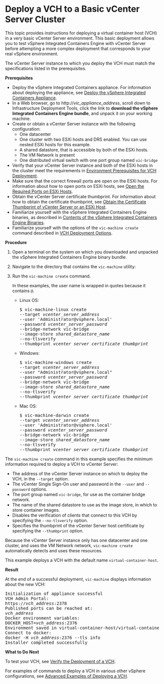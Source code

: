 # Deploy a VCH to a Basic vCenter Server Cluster

This topic provides instructions for deploying a virtual container host (VCH) in a very basic vCenter Server environment. This basic deployment allows you to test vSphere Integrated Containers Engine with vCenter Server before attempting a more complex deployment that corresponds to your real vSphere environment.

The vCenter Server instance to which you deploy the VCH must match the specifications listed in the prerequisites.

**Prerequisites**

* Deploy the vSphere Integrated Containers appliance. For information about deploying the appliance, see [Deploy the vSphere Integrated Containers Appliance](deploy_vic_appliance.md).
* In a Web browser, go to  http://<i>vic_appliance_address</i>, scroll down to Infrastructure Deployment Tools, click the link to **download the vSphere Integrated Containers Engine bundle**, and unpack it on your working machine.  
* Create or obtain a vCenter Server instance with the following configuration:
  * One datacenter
  * One cluster with two ESXi hosts and DRS enabled. You can use nested ESXi hosts for this example.
  * A shared datastore, that is accessible by both of the ESXi hosts.
  * The VM Network is present
  * One distributed virtual switch with one port group named `vic-bridge`
* Verify that your vCenter Server instance and both of the ESXi hosts in the cluster meet the requirements in [Environment Prerequisites for VCH Deployment](vic_installation_prereqs.md).
* Make sure that the correct firewall ports are open on the ESXi hosts. For information about how to open ports on ESXi hosts, see [Open the Required Ports on ESXi Hosts](open_ports_on_hosts.md).
* Obtain the vCenter Server certificate thumbprint. For information about how to obtain the certificate thumbprint, see [Obtain the Certificate Thumbprint of vCenter Server or an ESXi Host](obtain_thumbprint.md).
* Familiarize yourself with the vSphere Integrated Containers Engine binaries, as described in [Contents of the vSphere Integrated Containers Engine Binaries](contents_of_vic_binaries.md). 
* Familiarize yourself with the options of the `vic-machine create` command described in [VCH Deployment Options](vch_installer_options.md).
 

**Procedure**

1. Open a terminal on the system on which you downloaded and unpacked the vSphere Integrated Containers Engine binary bundle.
2. Navigate to the directory that contains the `vic-machine` utility:
3. Run the `vic-machine create` command.

   In these examples, the user name is wrapped in quotes because it contains `@`.

   - Linux OS:
      <pre>$ vic-machine-linux create
     --target <i>vcenter_server_address</i>
     --user 'Administrator@vsphere.local'
     --password <i>vcenter_server_password</i>
     --bridge-network vic-bridge
     --image-store <i>shared_datastore_name</i>
     --no-tlsverify
     --thumbprint <i>vcenter_server_certificate_thumbprint</i>
     </pre>  
   - Windows:
      <pre>$ vic-machine-windows create
     --target <i>vcenter_server_address</i>
     --user "Administrator@vsphere.local"
     --password <i>vcenter_server_password</i>
     --bridge-network vic-bridge
     --image-store <i>shared_datastore_name</i>
     --no-tlsverify
     --thumbprint <i>vcenter_server_certificate_thumbprint</i>
     </pre> 
   - Mac OS:
       <pre>$ vic-machine-darwin create
     --target <i>vcenter_server_address</i>
     --user 'Administrator@vsphere.local'
     --password <i>vcenter_server_password</i>
     --bridge-network vic-bridge
     --image-store <i>shared_datastore_name</i>
     --no-tlsverify
     --thumbprint <i>vcenter_server_certificate_thumbprint</i>
     </pre> 

The `vic-machine create` command in this example specifies the minimum information required to deploy a VCH to vCenter Server:

- The address of the vCenter Server instance on which to deploy the VCH, in the `--target` option.  
- The vCenter Single Sign-On user and password in the `--user` and `--password` options. 
- The port group named `vic-bridge`, for use as the container bridge network. 
- The name of the shared datastore to use as the image store, in which to store container images.
- Disables the verification of clients that connect to this VCH by specifying the `--no-tlsverify` option.
- Specifies the thumbprint of the vCenter Server host certificate by specifying the `--thumbprint` option.
   
Because the vCenter Server instance only has one datacenter and one cluster, and uses the VM Network network, `vic-machine create` automatically detects and uses these resources.

This example deploys a VCH with the default name `virtual-container-host`.

**Result**

At the end of a successful deployment, `vic-machine` displays information about the new VCH:
   
<pre>Initialization of appliance successful
VCH Admin Portal:
https://<i>vch_address</i>:2378
Published ports can be reached at:
<i>vch_address</i>
Docker environment variables:
DOCKER_HOST=<i>vch_address</i>:2376
Environment saved in virtual-container-host/virtual-container-host.env
Connect to docker:
docker -H <i>vch_address</i>:2376 --tls info
Installer completed successfully</pre>

**What to Do Next** 

To test your VCH, see [Verify the Deployment of a VCH](verify_vch_deployment.md).
    
For examples of commands to deploy a VCH in various other vSphere configurations, see [Advanced Examples of Deploying a VCH](vch_installer_examples.md). 
